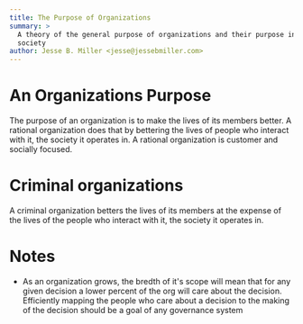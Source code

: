 ```yaml
---
title: The Purpose of Organizations
summary: >
  A theory of the general purpose of organizations and their purpose in a
  society
author: Jesse B. Miller <jesse@jessebmiller.com>
---
```


# An Organizations Purpose

The purpose of an organization is to make the lives of its members better. A rational
organization does that by bettering the lives of people who interact with it, the
society it operates in. A rational organization is customer and socially focused.

# Criminal organizations

A criminal organization betters the lives of its members at the expense of the
lives of the people who interact with it, the society it operates in.

# Notes
* As an organization grows, the bredth of it's scope will mean that for any given
  decision a lower percent of the org will care about the decision. Efficiently
  mapping the people who care about a decision to the making of the decision
  should be a goal of any governance system
